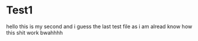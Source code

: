 # Test1
hello this is my second and i guess the last test file as i am alread know how this shit work 
bwahhhh
